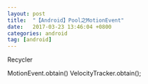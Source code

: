 ```yaml
---
layout: post
title:  "【Android】Pool之MotionEvent"
date:   2017-03-23 13:46:04 +0800
categories: android
tag: [android]
---
```

Recycler

MotionEvent.obtain()
VelocityTracker.obtain();
